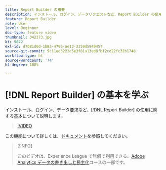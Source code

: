 ```yaml
---
title: Report Builder の概要
description: インストール、ログイン、データリクエストなど、Report Builder の使用に関する基本について説明します。
feature: Report Builder
role: User
level: Beginner
doc-type: feature video
thumbnail: 342373.jpg
kt: 9872
exl-id: d7b81d6d-1b8a-4796-ae13-3359d5949457
source-git-commit: 5c11ee3222e5e3f81a13ed8fbf2cd22fc32b1740
workflow-type: ht
source-wordcount: '74'
ht-degree: 100%

---
```


# [!DNL Report Builder] の基本を学ぶ

インストール、ログイン、データ要求など、[!DNL Report Builder] の使用に関する基本について説明します。

>[!VIDEO](https://video.tv.adobe.com/v/342373/?quality=12&learn=on)

この機能について詳しくは、[ドキュメント](https://experienceleague.adobe.com/docs/analytics/analyze/report-builder/home.html?lang=ja)を参照してください。

>[!INFO]
>
> このビデオは、Experience League で無償で利用できる、[Adobe Analytics データの書き出しと民主化](https://experienceleague.adobe.com/?lang=ja/?recommended=Analytics-A-1-2022.1.democratizing#dashboard/learning)コースの一部です。